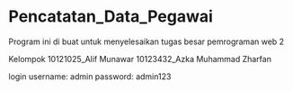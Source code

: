 # Pencatatan_Data_Pegawai
Program ini di buat untuk menyelesaikan tugas besar pemrograman web 2  

Kelompok 
10121025_Alif Munawar 
10123432_Azka Muhammad Zharfan  

login
username: admin 
password: admin123
